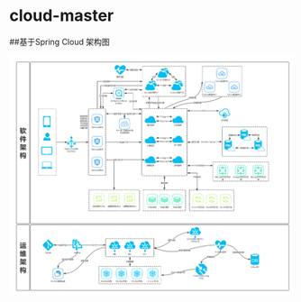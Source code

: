 # cloud-master
##基于Spring Cloud
架构图

![avatar](https://github.com/Saint6733/cloud-master/raw/master/imgs/Cloud-Master.jpg)